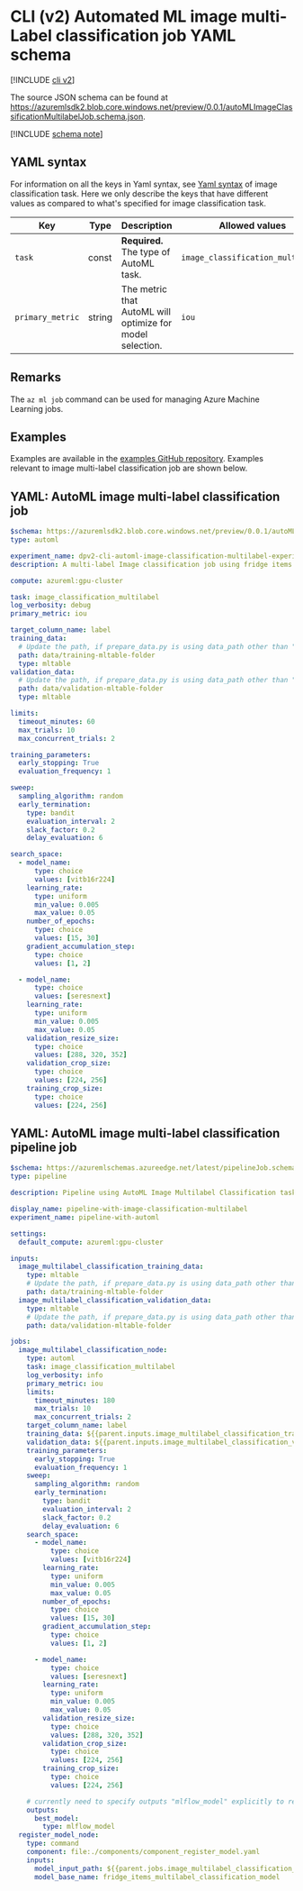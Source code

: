 
# CLI (v2) Automated ML image multi-Label classification job YAML schema

[!INCLUDE [cli v2](../../includes/machine-learning-cli-v2.md)]

The source JSON schema can be found at https://azuremlsdk2.blob.core.windows.net/preview/0.0.1/autoMLImageClassificationMultilabelJob.schema.json.



[!INCLUDE [schema note](../../includes/machine-learning-preview-old-json-schema-note.md)]

## YAML syntax

For information on all the keys in Yaml syntax, see [Yaml syntax](./reference-automl-images-cli-classification.md#yaml-syntax) of image classification task. Here we only describe the keys that have different values as compared to what's specified for image classification task.

| Key | Type | Description | Allowed values | Default value |
| --- | ---- | ----------- | -------------- | ------------- |
| `task` | const | **Required.** The type of AutoML task. | `image_classification_multilabel` | `image_classification_multilabel` |
| `primary_metric` | string |  The metric that AutoML will optimize for model selection. |`iou` | `iou` |

## Remarks

The `az ml job` command can be used for managing Azure Machine Learning jobs.

## Examples

Examples are available in the [examples GitHub repository](https://github.com/Azure/azureml-examples/tree/main/cli/jobs). Examples relevant to image multi-label classification job are shown below.

## YAML: AutoML image multi-label classification job

```yaml
$schema: https://azuremlsdk2.blob.core.windows.net/preview/0.0.1/autoMLJob.schema.json
type: automl

experiment_name: dpv2-cli-automl-image-classification-multilabel-experiment
description: A multi-label Image classification job using fridge items dataset

compute: azureml:gpu-cluster

task: image_classification_multilabel
log_verbosity: debug
primary_metric: iou

target_column_name: label
training_data:
  # Update the path, if prepare_data.py is using data_path other than "./data"
  path: data/training-mltable-folder
  type: mltable
validation_data:
  # Update the path, if prepare_data.py is using data_path other than "./data"
  path: data/validation-mltable-folder
  type: mltable

limits:
  timeout_minutes: 60
  max_trials: 10
  max_concurrent_trials: 2

training_parameters:
  early_stopping: True
  evaluation_frequency: 1

sweep:
  sampling_algorithm: random
  early_termination:
    type: bandit
    evaluation_interval: 2
    slack_factor: 0.2
    delay_evaluation: 6

search_space:
  - model_name:
      type: choice
      values: [vitb16r224]
    learning_rate:
      type: uniform
      min_value: 0.005
      max_value: 0.05
    number_of_epochs:
      type: choice
      values: [15, 30]
    gradient_accumulation_step:
      type: choice
      values: [1, 2]

  - model_name:
      type: choice
      values: [seresnext]
    learning_rate:
      type: uniform
      min_value: 0.005
      max_value: 0.05
    validation_resize_size:
      type: choice
      values: [288, 320, 352]
    validation_crop_size:
      type: choice
      values: [224, 256]
    training_crop_size:
      type: choice
      values: [224, 256]
```

## YAML: AutoML image multi-label classification pipeline job

```yaml
$schema: https://azuremlschemas.azureedge.net/latest/pipelineJob.schema.json
type: pipeline

description: Pipeline using AutoML Image Multilabel Classification task

display_name: pipeline-with-image-classification-multilabel
experiment_name: pipeline-with-automl

settings:
  default_compute: azureml:gpu-cluster

inputs:
  image_multilabel_classification_training_data:
    type: mltable
    # Update the path, if prepare_data.py is using data_path other than "./data"
    path: data/training-mltable-folder
  image_multilabel_classification_validation_data:
    type: mltable
    # Update the path, if prepare_data.py is using data_path other than "./data"
    path: data/validation-mltable-folder

jobs:
  image_multilabel_classification_node:
    type: automl
    task: image_classification_multilabel
    log_verbosity: info
    primary_metric: iou
    limits:
      timeout_minutes: 180
      max_trials: 10
      max_concurrent_trials: 2
    target_column_name: label
    training_data: ${{parent.inputs.image_multilabel_classification_training_data}}
    validation_data: ${{parent.inputs.image_multilabel_classification_validation_data}}
    training_parameters:
      early_stopping: True
      evaluation_frequency: 1
    sweep:
      sampling_algorithm: random
      early_termination:
        type: bandit
        evaluation_interval: 2
        slack_factor: 0.2
        delay_evaluation: 6
    search_space:
      - model_name:
          type: choice
          values: [vitb16r224]
        learning_rate:
          type: uniform
          min_value: 0.005
          max_value: 0.05
        number_of_epochs:
          type: choice
          values: [15, 30]
        gradient_accumulation_step:
          type: choice
          values: [1, 2]

      - model_name:
          type: choice
          values: [seresnext]
        learning_rate:
          type: uniform
          min_value: 0.005
          max_value: 0.05
        validation_resize_size:
          type: choice
          values: [288, 320, 352]
        validation_crop_size:
          type: choice
          values: [224, 256]
        training_crop_size:
          type: choice
          values: [224, 256]

    # currently need to specify outputs "mlflow_model" explicitly to reference it in following nodes
    outputs:
      best_model:
        type: mlflow_model
  register_model_node:
    type: command
    component: file:./components/component_register_model.yaml
    inputs:
      model_input_path: ${{parent.jobs.image_multilabel_classification_node.outputs.best_model}}
      model_base_name: fridge_items_multilabel_classification_model
      
```
